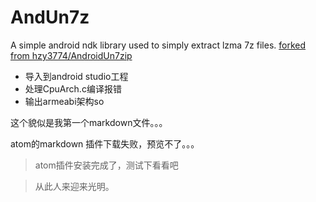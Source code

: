 # AndUn7z

A simple android ndk library used to simply extract lzma 7z files. [forked from hzy3774/AndroidUn7zip](https://github.com/hzy3774/AndroidUn7zip)

- 导入到android studio工程
- 处理CpuArch.c编译报错
- 输出armeabi架构so

这个貌似是我第一个markdown文件。。。

atom的markdown 插件下载失败，预览不了。。。

> atom插件安装完成了，测试下看看吧

> 从此人来迎来光明。
